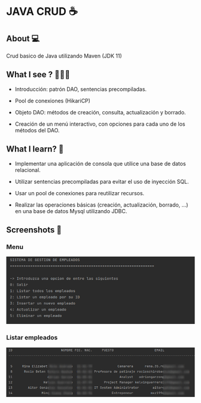 # JAVA CRUD ☕️

## About 💻

Crud basico de Java utilizando Maven (JDK 11)

## What I see ? 👨🏽‍💻

* Introducción: patrón DAO, sentencias
precompiladas.

* Pool de conexiones (HikariCP)

* Objeto DAO: métodos de creación, consulta,
actualización y borrado.

* Creación de un menú interactivo, con opciones para
cada uno de los métodos del DAO.

## What I learn? 📝

* Implementar una aplicación de consola que utilice
una base de datos relacional.

* Utilizar sentencias precompiladas para evitar el uso
de inyección SQL.

* Usar un pool de conexiones para reutilizar recursos.

* Realizar las operaciones básicas (creación,
actualización, borrado, …) en una base de datos
Mysql utilizando JDBC.


## Screenshots 📸

### Menu
![menu screenshot](/img/menu.png)

### Listar empleados
![menu screenshot](/img/list.png)